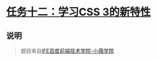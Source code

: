 # [任务十二：学习CSS 3的新特性](https://mayfulq.github.io/ife2017/XiaoWei/task-12/index.html)
## 说明
>题目来自[IFE百度前端技术学院-小薇学院](http://ife.baidu.com/course/detail/id/117)